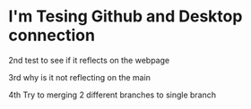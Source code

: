 # I'm Tesing Github and Desktop connection

2nd test to see if it reflects on the webpage

3rd why is it not reflecting on the main

4th Try to merging 2 different branches to single branch